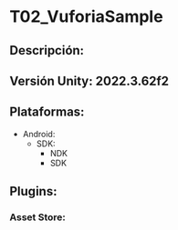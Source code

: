 # T02_VuforiaSample

## Descripción:

## Versión Unity: 2022.3.62f2

## Plataformas:
  - Android:
    - SDK:
      - NDK
      - SDK

## Plugins:

### Asset Store:

